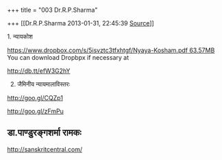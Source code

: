 +++
title = "003 Dr.R.P.Sharma"

+++
[[Dr.R.P.Sharma	2013-01-31, 22:45:39 [Source](https://groups.google.com/g/bvparishat/c/Xs7iMahuuQ0)]]



1\. न्यायकोश  
  
 [https://www.dropbox.com/s/5isvztc3tfxhtgf/Nyaya-Kosham.pdf 63.57MB](https://www.dropbox.com/s/5isvztc3tfxhtgf/Nyaya-Kosham.pdf%2063.57MB)  
You can download Dropbpx if necessary at  
  
 <http://db.tt/efW3G2hY>  
  
2. जैमिनीय न्यायमालाविस्तरः  
  
 <http://goo.gl/CQZp1>  
  
 <http://goo.gl/zFmPu>  
  
डा.पाण्डुरङ्गशर्मा रामकः  
----------------------------------  
  
<http://sanskritcentral.com/>  

